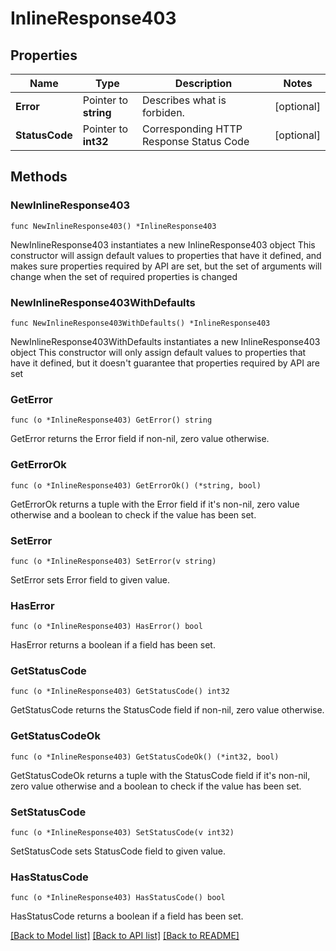 # InlineResponse403

## Properties

Name | Type | Description | Notes
------------ | ------------- | ------------- | -------------
**Error** | Pointer to **string** | Describes what is forbiden. | [optional] 
**StatusCode** | Pointer to **int32** | Corresponding HTTP Response Status Code | [optional] 

## Methods

### NewInlineResponse403

`func NewInlineResponse403() *InlineResponse403`

NewInlineResponse403 instantiates a new InlineResponse403 object
This constructor will assign default values to properties that have it defined,
and makes sure properties required by API are set, but the set of arguments
will change when the set of required properties is changed

### NewInlineResponse403WithDefaults

`func NewInlineResponse403WithDefaults() *InlineResponse403`

NewInlineResponse403WithDefaults instantiates a new InlineResponse403 object
This constructor will only assign default values to properties that have it defined,
but it doesn't guarantee that properties required by API are set

### GetError

`func (o *InlineResponse403) GetError() string`

GetError returns the Error field if non-nil, zero value otherwise.

### GetErrorOk

`func (o *InlineResponse403) GetErrorOk() (*string, bool)`

GetErrorOk returns a tuple with the Error field if it's non-nil, zero value otherwise
and a boolean to check if the value has been set.

### SetError

`func (o *InlineResponse403) SetError(v string)`

SetError sets Error field to given value.

### HasError

`func (o *InlineResponse403) HasError() bool`

HasError returns a boolean if a field has been set.

### GetStatusCode

`func (o *InlineResponse403) GetStatusCode() int32`

GetStatusCode returns the StatusCode field if non-nil, zero value otherwise.

### GetStatusCodeOk

`func (o *InlineResponse403) GetStatusCodeOk() (*int32, bool)`

GetStatusCodeOk returns a tuple with the StatusCode field if it's non-nil, zero value otherwise
and a boolean to check if the value has been set.

### SetStatusCode

`func (o *InlineResponse403) SetStatusCode(v int32)`

SetStatusCode sets StatusCode field to given value.

### HasStatusCode

`func (o *InlineResponse403) HasStatusCode() bool`

HasStatusCode returns a boolean if a field has been set.


[[Back to Model list]](../README.md#documentation-for-models) [[Back to API list]](../README.md#documentation-for-api-endpoints) [[Back to README]](../README.md)


